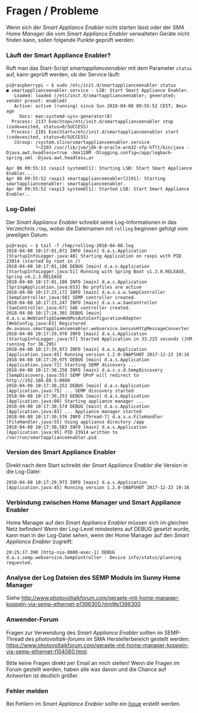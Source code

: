 # Fragen / Probleme

Wenn sich der *Smart Appliance Enabler* nicht starten lässt oder der *SMA Home Manager* die vom *Smart Appliance Enabler* verwalteten Geräte nicht finden kann, sollen folgende Punkte geprüft werden:

### Läuft der Smart Appliance Enabler?
Ruft man das Start-Script *smartapplianceenabler* mit dem Parameter `status` auf, kann geprüft werden, ob der Service läuft:
```
pi@raspberrypi ~ $ sudo /etc/init.d/smartapplianceenabler status
● smartapplianceenabler.service - LSB: Start Smart Appliance Enabler.
   Loaded: loaded (/etc/init.d/smartapplianceenabler; generated; vendor preset: enabled)
   Active: active (running) since Sun 2018-04-08 09:55:52 CEST; 8min ago
     Docs: man:systemd-sysv-generator(8)
  Process: 2137 ExecStop=/etc/init.d/smartapplianceenabler stop (code=exited, status=0/SUCCESS)
  Process: 2191 ExecStart=/etc/init.d/smartapplianceenabler start (code=exited, status=0/SUCCESS)
   CGroup: /system.slice/smartapplianceenabler.service
           └─2203 /usr/lib/jvm/jdk-8-oracle-arm32-vfp-hflt/bin/java -Djava.awt.headless=true -Xmx128M -Dlogging.config=/app/logback-spring.xml -Djava.awt.headless…ar

Apr 08 09:55:13 raspi3 systemd[1]: Starting LSB: Start Smart Appliance Enabler....
Apr 08 09:55:52 raspi3 smartapplianceenabler[2191]: Starting smartapplianceenabler: smartapplianceenabler.
Apr 08 09:55:52 raspi3 systemd[1]: Started LSB: Start Smart Appliance Enabler..
```

### Log-Datei

Der *Smart Appliance Enabler* schreibt seine Log-Informationen in das Verzeichnis ```/tmp```, wobei die Dateinamen mit ```rolling``` beginnen gefolgt vom jeweilgen Datum:
```
pi@raspi ~ $ tail -f /tmp/rolling-2018-04-08.log
2018-04-08 10:17:01,072 INFO [main] d.a.s.Application [StartupInfoLogger.java:48] Starting Application on raspi with PID 23914 (started by root in /)
2018-04-08 10:17:01,106 DEBUG [main] d.a.s.Application [StartupInfoLogger.java:51] Running with Spring Boot v1.3.0.RELEASE, Spring v4.2.3.RELEASE
2018-04-08 10:17:01,108 INFO [main] d.a.s.Application [SpringApplication.java:653] No profiles are active
2018-04-08 10:17:23,172 INFO [main] d.a.s.s.w.SempController [SempController.java:50] SEMP controller created.
2018-04-08 10:17:23,247 INFO [main] d.a.s.w.SaeController [SaeController.java:67] SAE controller created.
2018-04-08 10:17:24,301 DEBUG [main] d.a.s.w.WebConfig$SaeWebMvcAutoConfigurationAdapter [WebConfig.java:63] Registered de.avanux.smartapplianceenabler.webservice.GensonHttpMessageConverter
2018-04-08 10:17:29,970 INFO [main] d.a.s.Application [StartupInfoLogger.java:57] Started Application in 33.225 seconds (JVM running for 36.295)
2018-04-08 10:17:29,973 INFO [main] d.a.s.Application [Application.java:45] Running version 1.2.0-SNAPSHOT 2017-12-23 19:16
2018-04-08 10:17:29,975 DEBUG [main] d.a.s.Application [Application.java:72] Starting SEMP discovery ...
2018-04-08 10:17:30,250 INFO [main] d.a.s.s.d.SempDiscovery [SempDiscovery.java:55] SEMP UPnP will redirect to http://192.168.69.5:8080
2018-04-08 10:17:30,252 DEBUG [main] d.a.s.Application [Application.java:75] ... SEMP discovery started
2018-04-08 10:17:30,253 DEBUG [main] d.a.s.Application [Application.java:80] Starting appliance manager ...
2018-04-08 10:17:30,574 DEBUG [main] d.a.s.Application [Application.java:83] ... Appliance manager started
2018-04-08 10:17:30,576 INFO [Thread-7] d.a.s.u.FileHandler [FileHandler.java:55] Using appliance directory /app
2018-04-08 10:17:30,583 INFO [main] d.a.s.Application [Application.java:95] PID 23914 written to /var/run/smartapplianceenabler.pid
```

### Version des Smart Appliance Enabler
Direkt nach dem Start schreibt der *Smart Appliance Enabler* die Version in die Log-Datei:
```
2018-04-08 10:17:29,973 INFO [main] d.a.s.Application [Application.java:45] Running version 1.2.0-SNAPSHOT 2017-12-23 19:16
```

### Verbindung zwischen Home Manager und Smart Appliance Enabler
Home Manager auf den *Smart Appliance Enabler* müssen sich im gleichen Netz befinden!
Wenn der Log-Level mindestens auf DEBUG gesetzt wurde, kann man in der Log-Datei sehen, wenn der Home Manager auf den *Smart Appliance Enabler* zugreift:
```
20:25:17.390 [http-nio-8080-exec-1] DEBUG d.a.s.semp.webservice.SempController - Device info/status/planning requested.
```
### Analyse der Log Dateien des SEMP Moduls im Sunny Home Manager
Siehe http://www.photovoltaikforum.com/geraete-mit-home-manager-koppeln-via-semp-ethernet-p1396300.html#p1396300

### Anwender-Forum
Fragen zur Verwendung des *Smart Appliance Enabler* sollten im SEMP-Thread des *photovoltaik-forums* im SMA Herstellerbereich gestellt werden: https://www.photovoltaikforum.com/geraete-mit-home-manager-koppeln-via-semp-ethernet-t104060.html.

Bitte keine Fragen direkt per Email an mich stellen! Wenn die Fragen im Forum gestellt werden, haben alle was davon und die Chance auf Antworten ist deutlich größer.

### Fehler melden
Bei Fehlern im *Smart Appliance Enabler* sollte ein [Issue](https://github.com/camueller/SmartApplianceEnabler/issues) erstellt werden.

